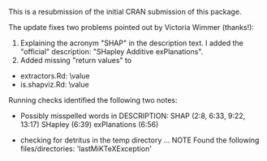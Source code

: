 This is a resubmission of the initial CRAN submission of this package.

The update fixes two problems pointed out by Victoria Wimmer (thanks!):

1. Explaining the acronym "SHAP" in the description text. I added the "official" description: "SHapley Additive exPlanations".
2. Added missing "return values" to
  - extractors.Rd: \value
  - is.shapviz.Rd: \value

Running checks identified the following two notes:

- Possibly misspelled words in DESCRIPTION:
    SHAP (2:8, 6:33, 9:22, 13:17)
    SHapley (6:39)
    exPlanations (6:56)

- checking for detritus in the temp directory ... NOTE
  Found the following files/directories:
    'lastMiKTeXException'
